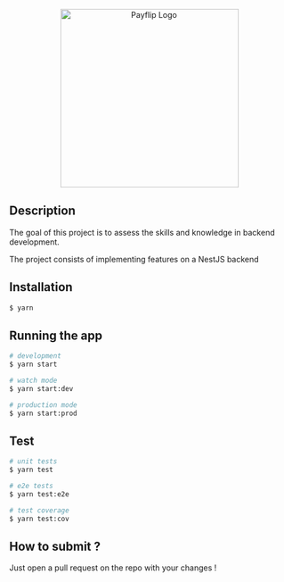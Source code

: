 <p align="center">
  <a href="http://payflip.be/" target="blank"><img src="https://uploads-ssl.webflow.com/609269ab2583bd426a911d71/6092a16e1e55537721287c05_Logo%20with%20text.png" width="320" alt="Payflip Logo" /></a>
</p>

## Description

The goal of this project is to assess the skills and knowledge in backend development.

The project consists of implementing features on a NestJS backend

## Installation

```bash
$ yarn
```

## Running the app

```bash
# development
$ yarn start

# watch mode
$ yarn start:dev

# production mode
$ yarn start:prod
```

## Test

```bash
# unit tests
$ yarn test

# e2e tests
$ yarn test:e2e

# test coverage
$ yarn test:cov
```

## How to submit ?

Just open a pull request on the repo with your changes !

